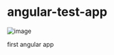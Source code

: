 # angular-test-app

![image](https://github.com/user-attachments/assets/620abefc-8b24-4c9f-8005-9cbf981ac6d4)

first angular app
